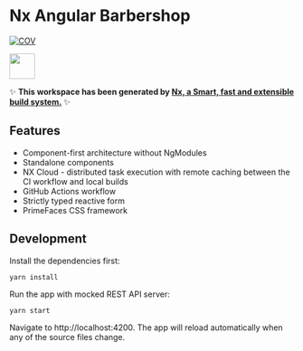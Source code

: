 # Nx Angular Barbershop

[![COV](https://alenredek.github.io/nx-angular-barbershop/coverage-badge.svg)](https://alenredek.github.io/nx-angular-barbershop/lcov-report)

<a href="https://nx.dev" target="_blank" rel="noreferrer"><img src="https://raw.githubusercontent.com/nrwl/nx/master/images/nx-logo.png" width="45"></a>

✨ **This workspace has been generated by [Nx, a Smart, fast and extensible build system.](https://nx.dev)** ✨

## Features

- Component-first architecture without NgModules
- Standalone components
- NX Cloud - distributed task execution with remote caching between the CI workflow and local builds
- GitHub Actions workflow
- Strictly typed reactive form
- PrimeFaces CSS framework

## Development

Install the dependencies first:

```shell
yarn install
```

Run the app with mocked REST API server:

```shell
yarn start
```

Navigate to http://localhost:4200. The app will reload automatically when any of the source files change.
